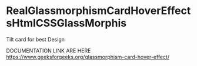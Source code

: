 # RealGlassmorphismCardHoverEffectsHtmlCSSGlassMorphis
Tilt card for best Design


DOCUMENTATION LINK ARE HERE 
  https://www.geeksforgeeks.org/glassmorphism-card-hover-effect/
